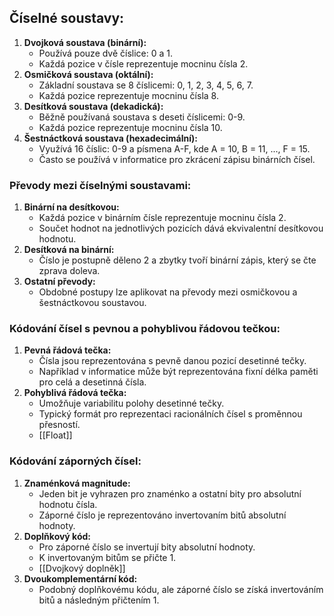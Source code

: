 ## Číselné soustavy:

1. **Dvojková soustava (binární):**
    - Používá pouze dvě číslice: 0 a 1.
    - Každá pozice v čísle reprezentuje mocninu čísla 2.
2. **Osmičková soustava (oktální):**    
    - Základní soustava se 8 číslicemi: 0, 1, 2, 3, 4, 5, 6, 7.
    - Každá pozice reprezentuje mocninu čísla 8.
3. **Desítková soustava (dekadická):**    
    - Běžně používaná soustava s deseti číslicemi: 0-9.
    - Každá pozice reprezentuje mocninu čísla 10.
4. **Šestnáctková soustava (hexadecimální):**    
    - Využívá 16 číslic: 0-9 a písmena A-F, kde A = 10, B = 11, ..., F = 15.
    - Často se používá v informatice pro zkrácení zápisu binárních čísel.

### Převody mezi číselnými soustavami:

1. **Binární na desítkovou:**
    - Každá pozice v binárním čísle reprezentuje mocninu čísla 2.
    - Součet hodnot na jednotlivých pozicích dává ekvivalentní desítkovou hodnotu.
2. **Desítková na binární:**
    - Číslo je postupně děleno 2 a zbytky tvoří binární zápis, který se čte zprava doleva.
3. **Ostatní převody:**
    - Obdobné postupy lze aplikovat na převody mezi osmičkovou a šestnáctkovou soustavou.

### Kódování čísel s pevnou a pohyblivou řádovou tečkou:

1. **Pevná řádová tečka:**
    - Čísla jsou reprezentována s pevně danou pozicí desetinné tečky.
    - Například v informatice může být reprezentována fixní délka paměti pro celá a desetinná čísla.
2. **Pohyblivá řádová tečka:**
    - Umožňuje variabilitu polohy desetinné tečky.
    - Typický formát pro reprezentaci racionálních čísel s proměnnou přesností.
    - [[Float]]

### Kódování záporných čísel:

1. **Znaménková magnitude:**
    - Jeden bit je vyhrazen pro znaménko a ostatní bity pro absolutní hodnotu čísla.
    - Záporné číslo je reprezentováno invertovaním bitů absolutní hodnoty.
2. **Doplňkový kód:**
    - Pro záporné číslo se invertují bity absolutní hodnoty.
    - K invertovaným bitům se přičte 1.
    - [[Dvojkový doplněk]]
1. **Dvoukomplementární kód:**
    - Podobný doplňkovému kódu, ale záporné číslo se získá invertováním bitů a následným přičtením 1.